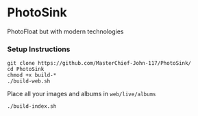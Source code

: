 # PhotoSink
PhotoFloat but with modern technologies


### Setup Instructions
```
git clone https://github.com/MasterChief-John-117/PhotoSink/
cd PhotoSink
chmod +x build-*
./build-web.sh
```
Place all your images and albums in `web/live/albums`
```
./build-index.sh
```
